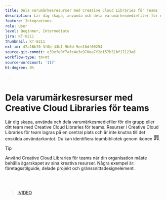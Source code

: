 ```yaml
---
title: Dela varumärkesresurser med Creative Cloud Libraries för Teams
description: Lär dig skapa, använda och dela varumärkesmediefiler för din grupp eller ditt team med Creative Cloud Libraries för teams
feature: Integrations
role: User
level: Beginner, Intermediate
jira: KT-8211
thumbnail: KT-8211
exl-id: 47a16b70-3f0b-43b1-9b0d-9ee18df00254
source-git-commit: e39efe0f7afc4e3e970ea7f2df57b51bf17123a6
workflow-type: tm+mt
source-wordcount: '117'
ht-degree: 0%

---
```


# Dela varumärkesresurser med Creative Cloud Libraries för teams

Lär dig skapa, använda och dela varumärkesmediefiler för din grupp eller ditt team med Creative Cloud Libraries för teams. Resurser i Creative Cloud Libraries för team lagras på en central plats och är inte knutna till det enskilda användarkontot. Du kan identifiera teambibliotek genom ikonen ![skapa bild](assets/Smock_Building_18_N.png).

>[!TIP]
>
>Använd Creative Cloud Libraries för teams när din organisation måste behålla ägarskapet av sina kreativa resurser. Några exempel är: företagsstilguide, delade projekt och gränssnittsdesignelement.

<br> 

>[!VIDEO](https://video.tv.adobe.com/v/3449192?hidetitle=true&captions=swe)
